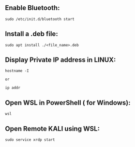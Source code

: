## Enable Bluetooth:
```console
sudo /etc/init.d/bluetooth start
```

## Install a .deb file:
```console
sudo apt install ./<file_name>.deb
```

## Display Private IP address in LINUX:
```console
hostname -I

or 

ip addr
```

## Open WSL in PowerShell ( for Windows): 
``` console
wsl
```

## Open Remote KALI using WSL:
```console
sudo service xrdp start
```